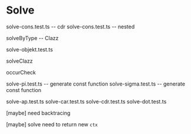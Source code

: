 # Solve

solve-cons.test.ts -- cdr
solve-cons.test.ts -- nested

solveByType -- Clazz

solve-objekt.test.ts

solveClazz

occurCheck

solve-pi.test.ts -- generate const function
solve-sigma.test.ts -- generate const function

solve-ap.test.ts
solve-car.test.ts
solve-cdr.test.ts
solve-dot.test.ts

[maybe] need backtracing

[maybe] solve need to return new `ctx`
